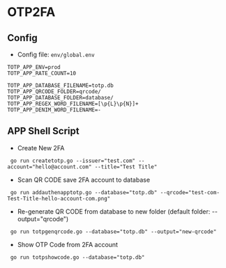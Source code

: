 # OTP2FA

## Config

- Config file: `env/global.env`

```dotenv
TOTP_APP_ENV=prod
TOTP_APP_RATE_COUNT=10

TOTP_APP_DATABASE_FILENAME=totp.db
TOTP_APP_QRCODE_FOLDER=qrcode/
TOTP_APP_DATABASE_FOLDER=database/
TOTP_APP_REGEX_WORD_FILENAME=[\p{L}\p{N}]+
TOTP_APP_DENIM_WORD_FILENAME=-
```

## APP Shell Script

- Create New 2FA

```shell
 go run createtotp.go --issuer="test.com" --account="hello@account.com" --title="Test Title"
```

- Scan QR CODE save 2FA account to database

```shell
 go run addauthenapptotp.go --database="totp.db" --qrcode="test-com-Test-Title-hello-account-com.png"
```

- Re-generate QR CODE from database to new folder (default folder: --output="qrcode")

```shell
 go run totpgenqrcode.go --database="totp.db" --output="new-qrcode"
```

- Show OTP Code from 2FA account

```shell
 go run totpshowcode.go --database="totp.db"
```
